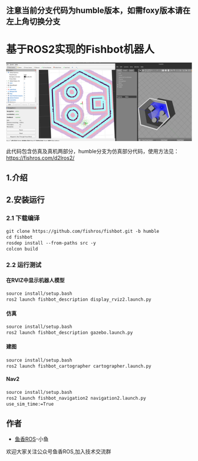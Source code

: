 <!--
 * @作者: 小鱼
 * @公众号: 鱼香ROS
 * @QQ交流群: 2642868461
 * @描述: README
-->
## 注意当前分支代码为humble版本，如需foxy版本请在左上角切换分支

# 基于ROS2实现的Fishbot机器人

![微信图片_20220908133932](doc/imgs/微信图片_20220908133932.png)

此代码包含仿真及真机两部分，humble分支为仿真部分代码，使用方法见：https://fishros.com/d2lros2/


## 1.介绍


## 2.安装运行

### 2.1 下载编译


```
git clone https://github.com/fishros/fishbot.git -b humble
cd fishbot
rosdep install --from-paths src -y
colcon build
```

### 2.2 运行测试

#### 在RVIZ中显示机器人模型

```
source install/setup.bash
ros2 launch fishbot_description display_rviz2.launch.py
```

#### 仿真
```
source install/setup.bash
ros2 launch fishbot_description gazebo.launch.py
```

#### 建图

```
source install/setup.bash
ros2 launch fishbot_cartographer cartographer.launch.py
```


#### Nav2
```
source install/setup.bash
ros2 launch fishbot_navigation2 navigation2.launch.py use_sim_time:=True
```


## 作者
- [鱼香ROS](https://fishros.com)-小鱼

欢迎大家关注公众号鱼香ROS,加入技术交流群
